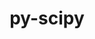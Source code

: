 ---
title: "py-scipy"
layout: cache
categories: [package, develop-2024-11-10]
meta: {"versions": ["1.13.1", "1.14.1"], "compilers": ["apple-clang@=15.0.0", "gcc@=11.1.0", "gcc@=11.4.0", "gcc@=12.3.0", "gcc@=13.2.0", "gcc@=9.4.0", "oneapi@=2024.2.1"], "oss": ["ubuntu20.04", "ubuntu22.04", "ubuntu24.04", "ventura"], "platforms": ["darwin", "linux"], "targets": ["aarch64", "neoverse_v1", "neoverse_v2", "ppc64le", "x86_64_v3"], "stacks": ["data-vis-sdk", "e4s", "e4s-neoverse-v2", "e4s-neoverse_v1", "e4s-oneapi", "e4s-power", "ml-darwin-aarch64-mps", "ml-linux-aarch64-cpu", "ml-linux-aarch64-cuda", "ml-linux-x86_64-cpu", "ml-linux-x86_64-cuda", "ml-linux-x86_64-rocm", "root", "tutorial"], "num_specs": 36, "num_specs_by_stack": {"root": 36, "ml-darwin-aarch64-mps": 4, "e4s-power": 4, "data-vis-sdk": 1, "e4s-neoverse_v1": 4, "e4s-neoverse-v2": 3, "e4s": 5, "tutorial": 1, "e4s-oneapi": 4, "ml-linux-aarch64-cpu": 5, "ml-linux-aarch64-cuda": 5, "ml-linux-x86_64-cuda": 5, "ml-linux-x86_64-cpu": 5, "ml-linux-x86_64-rocm": 3}}
spec_details: [{"hash": "mv5kambxsomc7dqxsk4srew7e6lfardx", "compiler": "apple-clang@=15.0.0", "versions": ["1.14.1"], "os": "ventura", "platform": "darwin", "target": "aarch64", "variants": ["build_system=python_pip"], "stacks": ["root", "ml-darwin-aarch64-mps"], "size": "-", "tarball": "https://binaries.spack.io/develop-2024-11-10/build_cache/darwin-ventura-aarch64/apple-clang-15.0.0/py-scipy-1.14.1/darwin-ventura-aarch64-apple-clang-15.0.0-py-scipy-1.14.1-mv5kambxsomc7dqxsk4srew7e6lfardx.spack"}, {"hash": "st53lravw3zz5oqgpjlxsb4jgf7ylaio", "compiler": "apple-clang@=15.0.0", "versions": ["1.14.1"], "os": "ventura", "platform": "darwin", "target": "aarch64", "variants": ["build_system=python_pip"], "stacks": ["root", "ml-darwin-aarch64-mps"], "size": "-", "tarball": "https://binaries.spack.io/develop-2024-11-10/build_cache/darwin-ventura-aarch64/apple-clang-15.0.0/py-scipy-1.14.1/darwin-ventura-aarch64-apple-clang-15.0.0-py-scipy-1.14.1-st53lravw3zz5oqgpjlxsb4jgf7ylaio.spack"}, {"hash": "nqnkrlpohutrqoxcijcchcqqnfbehiup", "compiler": "apple-clang@=15.0.0", "versions": ["1.14.1"], "os": "ventura", "platform": "darwin", "target": "aarch64", "variants": ["build_system=python_pip"], "stacks": ["root", "ml-darwin-aarch64-mps"], "size": "-", "tarball": "https://binaries.spack.io/develop-2024-11-10/build_cache/darwin-ventura-aarch64/apple-clang-15.0.0/py-scipy-1.14.1/darwin-ventura-aarch64-apple-clang-15.0.0-py-scipy-1.14.1-nqnkrlpohutrqoxcijcchcqqnfbehiup.spack"}, {"hash": "sxlfkbmjikp7jk5yvyx5f27popf3hkli", "compiler": "apple-clang@=15.0.0", "versions": ["1.14.1"], "os": "ventura", "platform": "darwin", "target": "aarch64", "variants": ["build_system=python_pip"], "stacks": ["root", "ml-darwin-aarch64-mps"], "size": "-", "tarball": "https://binaries.spack.io/develop-2024-11-10/build_cache/darwin-ventura-aarch64/apple-clang-15.0.0/py-scipy-1.14.1/darwin-ventura-aarch64-apple-clang-15.0.0-py-scipy-1.14.1-sxlfkbmjikp7jk5yvyx5f27popf3hkli.spack"}, {"hash": "6gtbadofg4kfeiyzev32hdhhx2oqepeb", "compiler": "gcc@=9.4.0", "versions": ["1.14.1"], "os": "ubuntu20.04", "platform": "linux", "target": "ppc64le", "variants": ["build_system=python_pip"], "stacks": ["root", "e4s-power"], "size": "-", "tarball": "https://binaries.spack.io/develop-2024-11-10/build_cache/linux-ubuntu20.04-ppc64le/gcc-9.4.0/py-scipy-1.14.1/linux-ubuntu20.04-ppc64le-gcc-9.4.0-py-scipy-1.14.1-6gtbadofg4kfeiyzev32hdhhx2oqepeb.spack"}, {"hash": "a5g2zyzzrk6vzr5zyjkwggr3s3ja7ipr", "compiler": "gcc@=9.4.0", "versions": ["1.14.1"], "os": "ubuntu20.04", "platform": "linux", "target": "ppc64le", "variants": ["build_system=python_pip"], "stacks": ["root", "e4s-power"], "size": "-", "tarball": "https://binaries.spack.io/develop-2024-11-10/build_cache/linux-ubuntu20.04-ppc64le/gcc-9.4.0/py-scipy-1.14.1/linux-ubuntu20.04-ppc64le-gcc-9.4.0-py-scipy-1.14.1-a5g2zyzzrk6vzr5zyjkwggr3s3ja7ipr.spack"}, {"hash": "vsnd3gegfnuijtle6zzz7bursawxe5wv", "compiler": "gcc@=9.4.0", "versions": ["1.14.1"], "os": "ubuntu20.04", "platform": "linux", "target": "ppc64le", "variants": ["build_system=python_pip"], "stacks": ["root", "e4s-power"], "size": "-", "tarball": "https://binaries.spack.io/develop-2024-11-10/build_cache/linux-ubuntu20.04-ppc64le/gcc-9.4.0/py-scipy-1.14.1/linux-ubuntu20.04-ppc64le-gcc-9.4.0-py-scipy-1.14.1-vsnd3gegfnuijtle6zzz7bursawxe5wv.spack"}, {"hash": "msoxuyrenccacqgn2vc4j7eprv7dn2ht", "compiler": "gcc@=9.4.0", "versions": ["1.14.1"], "os": "ubuntu20.04", "platform": "linux", "target": "ppc64le", "variants": ["build_system=python_pip"], "stacks": ["root", "e4s-power"], "size": "-", "tarball": "https://binaries.spack.io/develop-2024-11-10/build_cache/linux-ubuntu20.04-ppc64le/gcc-9.4.0/py-scipy-1.14.1/linux-ubuntu20.04-ppc64le-gcc-9.4.0-py-scipy-1.14.1-msoxuyrenccacqgn2vc4j7eprv7dn2ht.spack"}, {"hash": "u66fdf3dazvclpshp6jkxwltpzkt6s3d", "compiler": "gcc@=11.1.0", "versions": ["1.14.1"], "os": "ubuntu20.04", "platform": "linux", "target": "x86_64_v3", "variants": ["build_system=python_pip"], "stacks": ["root", "data-vis-sdk"], "size": "-", "tarball": "https://binaries.spack.io/develop-2024-11-10/build_cache/linux-ubuntu20.04-x86_64_v3/gcc-11.1.0/py-scipy-1.14.1/linux-ubuntu20.04-x86_64_v3-gcc-11.1.0-py-scipy-1.14.1-u66fdf3dazvclpshp6jkxwltpzkt6s3d.spack"}, {"hash": "olsukpnk5yryxwmk4byzlbuc7wioljda", "compiler": "gcc@=11.4.0", "versions": ["1.14.1"], "os": "ubuntu22.04", "platform": "linux", "target": "neoverse_v1", "variants": ["build_system=python_pip"], "stacks": ["root", "e4s-neoverse_v1"], "size": "-", "tarball": "https://binaries.spack.io/develop-2024-11-10/build_cache/linux-ubuntu22.04-neoverse_v1/gcc-11.4.0/py-scipy-1.14.1/linux-ubuntu22.04-neoverse_v1-gcc-11.4.0-py-scipy-1.14.1-olsukpnk5yryxwmk4byzlbuc7wioljda.spack"}, {"hash": "t2dkcz4xltzuye4dilljr3btsq35gwl2", "compiler": "gcc@=11.4.0", "versions": ["1.14.1"], "os": "ubuntu22.04", "platform": "linux", "target": "neoverse_v1", "variants": ["build_system=python_pip"], "stacks": ["root", "e4s-neoverse_v1"], "size": "-", "tarball": "https://binaries.spack.io/develop-2024-11-10/build_cache/linux-ubuntu22.04-neoverse_v1/gcc-11.4.0/py-scipy-1.14.1/linux-ubuntu22.04-neoverse_v1-gcc-11.4.0-py-scipy-1.14.1-t2dkcz4xltzuye4dilljr3btsq35gwl2.spack"}, {"hash": "srjfzqdd5ll6bkccbh7vkez2337fq6xr", "compiler": "gcc@=11.4.0", "versions": ["1.14.1"], "os": "ubuntu22.04", "platform": "linux", "target": "neoverse_v1", "variants": ["build_system=python_pip"], "stacks": ["root", "e4s-neoverse_v1"], "size": "-", "tarball": "https://binaries.spack.io/develop-2024-11-10/build_cache/linux-ubuntu22.04-neoverse_v1/gcc-11.4.0/py-scipy-1.14.1/linux-ubuntu22.04-neoverse_v1-gcc-11.4.0-py-scipy-1.14.1-srjfzqdd5ll6bkccbh7vkez2337fq6xr.spack"}, {"hash": "ovdose6uxk5onmg3uhzj7an3xq7dwm7h", "compiler": "gcc@=11.4.0", "versions": ["1.14.1"], "os": "ubuntu22.04", "platform": "linux", "target": "neoverse_v1", "variants": ["build_system=python_pip"], "stacks": ["root", "e4s-neoverse_v1"], "size": "-", "tarball": "https://binaries.spack.io/develop-2024-11-10/build_cache/linux-ubuntu22.04-neoverse_v1/gcc-11.4.0/py-scipy-1.14.1/linux-ubuntu22.04-neoverse_v1-gcc-11.4.0-py-scipy-1.14.1-ovdose6uxk5onmg3uhzj7an3xq7dwm7h.spack"}, {"hash": "3zdvnmoqgcdxrvx2zltecz4cusfhuddu", "compiler": "gcc@=11.4.0", "versions": ["1.14.1"], "os": "ubuntu22.04", "platform": "linux", "target": "neoverse_v2", "variants": ["build_system=python_pip"], "stacks": ["root", "e4s-neoverse-v2"], "size": "-", "tarball": "https://binaries.spack.io/develop-2024-11-10/build_cache/linux-ubuntu22.04-neoverse_v2/gcc-11.4.0/py-scipy-1.14.1/linux-ubuntu22.04-neoverse_v2-gcc-11.4.0-py-scipy-1.14.1-3zdvnmoqgcdxrvx2zltecz4cusfhuddu.spack"}, {"hash": "z3qauf2pxljcjkjbot6yjxugqfh7iwdt", "compiler": "gcc@=11.4.0", "versions": ["1.14.1"], "os": "ubuntu22.04", "platform": "linux", "target": "neoverse_v2", "variants": ["build_system=python_pip"], "stacks": ["root", "e4s-neoverse-v2"], "size": "-", "tarball": "https://binaries.spack.io/develop-2024-11-10/build_cache/linux-ubuntu22.04-neoverse_v2/gcc-11.4.0/py-scipy-1.14.1/linux-ubuntu22.04-neoverse_v2-gcc-11.4.0-py-scipy-1.14.1-z3qauf2pxljcjkjbot6yjxugqfh7iwdt.spack"}, {"hash": "5446uygpmmw4fysixkiqmlyoeletdhgd", "compiler": "gcc@=11.4.0", "versions": ["1.14.1"], "os": "ubuntu22.04", "platform": "linux", "target": "neoverse_v2", "variants": ["build_system=python_pip"], "stacks": ["root", "e4s-neoverse-v2"], "size": "-", "tarball": "https://binaries.spack.io/develop-2024-11-10/build_cache/linux-ubuntu22.04-neoverse_v2/gcc-11.4.0/py-scipy-1.14.1/linux-ubuntu22.04-neoverse_v2-gcc-11.4.0-py-scipy-1.14.1-5446uygpmmw4fysixkiqmlyoeletdhgd.spack"}, {"hash": "425xbhlpn7va2ndx5hvpmbmew7uz6cq3", "compiler": "gcc@=11.4.0", "versions": ["1.14.1"], "os": "ubuntu22.04", "platform": "linux", "target": "x86_64_v3", "variants": ["build_system=python_pip"], "stacks": ["root", "e4s"], "size": "-", "tarball": "https://binaries.spack.io/develop-2024-11-10/build_cache/linux-ubuntu22.04-x86_64_v3/gcc-11.4.0/py-scipy-1.14.1/linux-ubuntu22.04-x86_64_v3-gcc-11.4.0-py-scipy-1.14.1-425xbhlpn7va2ndx5hvpmbmew7uz6cq3.spack"}, {"hash": "leosswf5mqz2vhlkapw7bsic5kchivja", "compiler": "gcc@=11.4.0", "versions": ["1.14.1"], "os": "ubuntu22.04", "platform": "linux", "target": "x86_64_v3", "variants": ["build_system=python_pip"], "stacks": ["root", "e4s"], "size": "-", "tarball": "https://binaries.spack.io/develop-2024-11-10/build_cache/linux-ubuntu22.04-x86_64_v3/gcc-11.4.0/py-scipy-1.14.1/linux-ubuntu22.04-x86_64_v3-gcc-11.4.0-py-scipy-1.14.1-leosswf5mqz2vhlkapw7bsic5kchivja.spack"}, {"hash": "snads57gljpkdau6a7rn4umkjyxpvub7", "compiler": "gcc@=11.4.0", "versions": ["1.14.1"], "os": "ubuntu22.04", "platform": "linux", "target": "x86_64_v3", "variants": ["build_system=python_pip"], "stacks": ["root", "e4s"], "size": "-", "tarball": "https://binaries.spack.io/develop-2024-11-10/build_cache/linux-ubuntu22.04-x86_64_v3/gcc-11.4.0/py-scipy-1.14.1/linux-ubuntu22.04-x86_64_v3-gcc-11.4.0-py-scipy-1.14.1-snads57gljpkdau6a7rn4umkjyxpvub7.spack"}, {"hash": "dpsnn5oo4nlqbry6myc6gy5f2zhffj3i", "compiler": "gcc@=11.4.0", "versions": ["1.13.1"], "os": "ubuntu22.04", "platform": "linux", "target": "x86_64_v3", "variants": ["build_system=python_pip"], "stacks": ["root", "e4s"], "size": "-", "tarball": "https://binaries.spack.io/develop-2024-11-10/build_cache/linux-ubuntu22.04-x86_64_v3/gcc-11.4.0/py-scipy-1.13.1/linux-ubuntu22.04-x86_64_v3-gcc-11.4.0-py-scipy-1.13.1-dpsnn5oo4nlqbry6myc6gy5f2zhffj3i.spack"}, {"hash": "t3idm2tymopn7hpeulba3nfbqb5hjn5a", "compiler": "gcc@=11.4.0", "versions": ["1.14.1"], "os": "ubuntu22.04", "platform": "linux", "target": "x86_64_v3", "variants": ["build_system=python_pip"], "stacks": ["root", "e4s"], "size": "-", "tarball": "https://binaries.spack.io/develop-2024-11-10/build_cache/linux-ubuntu22.04-x86_64_v3/gcc-11.4.0/py-scipy-1.14.1/linux-ubuntu22.04-x86_64_v3-gcc-11.4.0-py-scipy-1.14.1-t3idm2tymopn7hpeulba3nfbqb5hjn5a.spack"}, {"hash": "ramzaslip2yd3l4k6btr7q5oq7bntwao", "compiler": "gcc@=12.3.0", "versions": ["1.14.1"], "os": "ubuntu22.04", "platform": "linux", "target": "x86_64_v3", "variants": ["build_system=python_pip"], "stacks": ["tutorial", "root"], "size": "-", "tarball": "https://binaries.spack.io/develop-2024-11-10/build_cache/linux-ubuntu22.04-x86_64_v3/gcc-12.3.0/py-scipy-1.14.1/linux-ubuntu22.04-x86_64_v3-gcc-12.3.0-py-scipy-1.14.1-ramzaslip2yd3l4k6btr7q5oq7bntwao.spack"}, {"hash": "zdyto7rzgqgmveig7afsamlt3drf3yzh", "compiler": "oneapi@=2024.2.1", "versions": ["1.14.1"], "os": "ubuntu22.04", "platform": "linux", "target": "x86_64_v3", "variants": ["build_system=python_pip"], "stacks": ["root", "e4s-oneapi"], "size": "-", "tarball": "https://binaries.spack.io/develop-2024-11-10/build_cache/linux-ubuntu22.04-x86_64_v3/oneapi-2024.2.1/py-scipy-1.14.1/linux-ubuntu22.04-x86_64_v3-oneapi-2024.2.1-py-scipy-1.14.1-zdyto7rzgqgmveig7afsamlt3drf3yzh.spack"}, {"hash": "6xo43mroouslc7nx4hpr4kxhjcesyerr", "compiler": "oneapi@=2024.2.1", "versions": ["1.14.1"], "os": "ubuntu22.04", "platform": "linux", "target": "x86_64_v3", "variants": ["build_system=python_pip"], "stacks": ["root", "e4s-oneapi"], "size": "-", "tarball": "https://binaries.spack.io/develop-2024-11-10/build_cache/linux-ubuntu22.04-x86_64_v3/oneapi-2024.2.1/py-scipy-1.14.1/linux-ubuntu22.04-x86_64_v3-oneapi-2024.2.1-py-scipy-1.14.1-6xo43mroouslc7nx4hpr4kxhjcesyerr.spack"}, {"hash": "trqkhp4jmysgi6w5m3xmn5pkwpvz2spo", "compiler": "oneapi@=2024.2.1", "versions": ["1.14.1"], "os": "ubuntu22.04", "platform": "linux", "target": "x86_64_v3", "variants": ["build_system=python_pip"], "stacks": ["root", "e4s-oneapi"], "size": "-", "tarball": "https://binaries.spack.io/develop-2024-11-10/build_cache/linux-ubuntu22.04-x86_64_v3/oneapi-2024.2.1/py-scipy-1.14.1/linux-ubuntu22.04-x86_64_v3-oneapi-2024.2.1-py-scipy-1.14.1-trqkhp4jmysgi6w5m3xmn5pkwpvz2spo.spack"}, {"hash": "3adzv7e4nj653iipnea4h5i63w2toiwr", "compiler": "oneapi@=2024.2.1", "versions": ["1.14.1"], "os": "ubuntu22.04", "platform": "linux", "target": "x86_64_v3", "variants": ["build_system=python_pip"], "stacks": ["root", "e4s-oneapi"], "size": "-", "tarball": "https://binaries.spack.io/develop-2024-11-10/build_cache/linux-ubuntu22.04-x86_64_v3/oneapi-2024.2.1/py-scipy-1.14.1/linux-ubuntu22.04-x86_64_v3-oneapi-2024.2.1-py-scipy-1.14.1-3adzv7e4nj653iipnea4h5i63w2toiwr.spack"}, {"hash": "eppxodrr2hiy4v5mrhdg4qcmt4ed3ici", "compiler": "gcc@=13.2.0", "versions": ["1.14.1"], "os": "ubuntu24.04", "platform": "linux", "target": "aarch64", "variants": ["build_system=python_pip"], "stacks": ["root", "ml-linux-aarch64-cpu", "ml-linux-aarch64-cuda"], "size": "-", "tarball": "https://binaries.spack.io/develop-2024-11-10/build_cache/linux-ubuntu24.04-aarch64/gcc-13.2.0/py-scipy-1.14.1/linux-ubuntu24.04-aarch64-gcc-13.2.0-py-scipy-1.14.1-eppxodrr2hiy4v5mrhdg4qcmt4ed3ici.spack"}, {"hash": "x5gfc5dqyitfthrtgvfl4fj2weop36ma", "compiler": "gcc@=13.2.0", "versions": ["1.14.1"], "os": "ubuntu24.04", "platform": "linux", "target": "aarch64", "variants": ["build_system=python_pip"], "stacks": ["root", "ml-linux-aarch64-cpu", "ml-linux-aarch64-cuda"], "size": "-", "tarball": "https://binaries.spack.io/develop-2024-11-10/build_cache/linux-ubuntu24.04-aarch64/gcc-13.2.0/py-scipy-1.14.1/linux-ubuntu24.04-aarch64-gcc-13.2.0-py-scipy-1.14.1-x5gfc5dqyitfthrtgvfl4fj2weop36ma.spack"}, {"hash": "7sf4bmwahsxy5ewgwgfodd2rfhvuxosq", "compiler": "gcc@=13.2.0", "versions": ["1.14.1"], "os": "ubuntu24.04", "platform": "linux", "target": "aarch64", "variants": ["build_system=python_pip"], "stacks": ["root", "ml-linux-aarch64-cpu", "ml-linux-aarch64-cuda"], "size": "-", "tarball": "https://binaries.spack.io/develop-2024-11-10/build_cache/linux-ubuntu24.04-aarch64/gcc-13.2.0/py-scipy-1.14.1/linux-ubuntu24.04-aarch64-gcc-13.2.0-py-scipy-1.14.1-7sf4bmwahsxy5ewgwgfodd2rfhvuxosq.spack"}, {"hash": "lhij5fdaa5y73bb5kflndlmwvfc4bs7q", "compiler": "gcc@=13.2.0", "versions": ["1.14.1"], "os": "ubuntu24.04", "platform": "linux", "target": "aarch64", "variants": ["build_system=python_pip"], "stacks": ["root", "ml-linux-aarch64-cpu", "ml-linux-aarch64-cuda"], "size": "-", "tarball": "https://binaries.spack.io/develop-2024-11-10/build_cache/linux-ubuntu24.04-aarch64/gcc-13.2.0/py-scipy-1.14.1/linux-ubuntu24.04-aarch64-gcc-13.2.0-py-scipy-1.14.1-lhij5fdaa5y73bb5kflndlmwvfc4bs7q.spack"}, {"hash": "xyehibc7e4g4aotibkafnjod7uehrzvw", "compiler": "gcc@=13.2.0", "versions": ["1.14.1"], "os": "ubuntu24.04", "platform": "linux", "target": "aarch64", "variants": ["build_system=python_pip"], "stacks": ["root", "ml-linux-aarch64-cpu", "ml-linux-aarch64-cuda"], "size": "-", "tarball": "https://binaries.spack.io/develop-2024-11-10/build_cache/linux-ubuntu24.04-aarch64/gcc-13.2.0/py-scipy-1.14.1/linux-ubuntu24.04-aarch64-gcc-13.2.0-py-scipy-1.14.1-xyehibc7e4g4aotibkafnjod7uehrzvw.spack"}, {"hash": "56yb76ncoeahncbkyq2jfja5757zwckp", "compiler": "gcc@=13.2.0", "versions": ["1.14.1"], "os": "ubuntu24.04", "platform": "linux", "target": "x86_64_v3", "variants": ["build_system=python_pip"], "stacks": ["root", "ml-linux-x86_64-cuda", "ml-linux-x86_64-cpu"], "size": "-", "tarball": "https://binaries.spack.io/develop-2024-11-10/build_cache/linux-ubuntu24.04-x86_64_v3/gcc-13.2.0/py-scipy-1.14.1/linux-ubuntu24.04-x86_64_v3-gcc-13.2.0-py-scipy-1.14.1-56yb76ncoeahncbkyq2jfja5757zwckp.spack"}, {"hash": "ohbk3t5bpr4bxewebxlfzaepehyucire", "compiler": "gcc@=13.2.0", "versions": ["1.14.1"], "os": "ubuntu24.04", "platform": "linux", "target": "x86_64_v3", "variants": ["build_system=python_pip"], "stacks": ["root", "ml-linux-x86_64-cuda", "ml-linux-x86_64-cpu"], "size": "-", "tarball": "https://binaries.spack.io/develop-2024-11-10/build_cache/linux-ubuntu24.04-x86_64_v3/gcc-13.2.0/py-scipy-1.14.1/linux-ubuntu24.04-x86_64_v3-gcc-13.2.0-py-scipy-1.14.1-ohbk3t5bpr4bxewebxlfzaepehyucire.spack"}, {"hash": "knyjxpkrlndqoc2ulelasp4qk4qvqqwq", "compiler": "gcc@=13.2.0", "versions": ["1.14.1"], "os": "ubuntu24.04", "platform": "linux", "target": "x86_64_v3", "variants": ["build_system=python_pip"], "stacks": ["root", "ml-linux-x86_64-cuda", "ml-linux-x86_64-rocm", "ml-linux-x86_64-cpu"], "size": "-", "tarball": "https://binaries.spack.io/develop-2024-11-10/build_cache/linux-ubuntu24.04-x86_64_v3/gcc-13.2.0/py-scipy-1.14.1/linux-ubuntu24.04-x86_64_v3-gcc-13.2.0-py-scipy-1.14.1-knyjxpkrlndqoc2ulelasp4qk4qvqqwq.spack"}, {"hash": "xmzyroxnnp6ymhuyxxmpmw6o4ip3dlk4", "compiler": "gcc@=13.2.0", "versions": ["1.14.1"], "os": "ubuntu24.04", "platform": "linux", "target": "x86_64_v3", "variants": ["build_system=python_pip"], "stacks": ["root", "ml-linux-x86_64-cuda", "ml-linux-x86_64-rocm", "ml-linux-x86_64-cpu"], "size": "-", "tarball": "https://binaries.spack.io/develop-2024-11-10/build_cache/linux-ubuntu24.04-x86_64_v3/gcc-13.2.0/py-scipy-1.14.1/linux-ubuntu24.04-x86_64_v3-gcc-13.2.0-py-scipy-1.14.1-xmzyroxnnp6ymhuyxxmpmw6o4ip3dlk4.spack"}, {"hash": "tcyvcmnaotyylr2dj3g7v5fiv4eh4lxx", "compiler": "gcc@=13.2.0", "versions": ["1.14.1"], "os": "ubuntu24.04", "platform": "linux", "target": "x86_64_v3", "variants": ["build_system=python_pip"], "stacks": ["root", "ml-linux-x86_64-cuda", "ml-linux-x86_64-rocm", "ml-linux-x86_64-cpu"], "size": "-", "tarball": "https://binaries.spack.io/develop-2024-11-10/build_cache/linux-ubuntu24.04-x86_64_v3/gcc-13.2.0/py-scipy-1.14.1/linux-ubuntu24.04-x86_64_v3-gcc-13.2.0-py-scipy-1.14.1-tcyvcmnaotyylr2dj3g7v5fiv4eh4lxx.spack"}]
---
